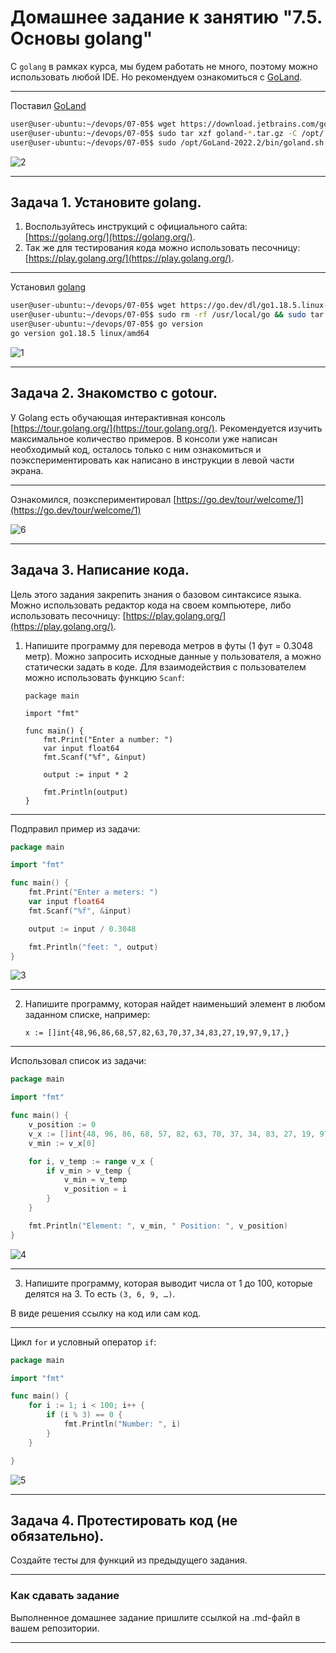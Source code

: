 # Домашнее задание к занятию "7.5. Основы golang"

С `golang` в рамках курса, мы будем работать не много, поэтому можно использовать любой IDE. 
Но рекомендуем ознакомиться с [GoLand](https://www.jetbrains.com/ru-ru/go/).  

---

Поставил [GoLand](https://www.jetbrains.com/help/go/installation-guide.html#c8f2840c)

```bash
user@user-ubuntu:~/devops/07-05$ wget https://download.jetbrains.com/go/goland-2022.2.tar.gz
user@user-ubuntu:~/devops/07-05$ sudo tar xzf goland-*.tar.gz -C /opt/
user@user-ubuntu:~/devops/07-05$ sudo /opt/GoLand-2022.2/bin/goland.sh
```

![2](img/img002.PNG)

---

## Задача 1. Установите golang.
1. Воспользуйтесь инструкций с официального сайта: [https://golang.org/](https://golang.org/).
2. Так же для тестирования кода можно использовать песочницу: [https://play.golang.org/](https://play.golang.org/).

---

Установил [golang](https://go.dev/doc/install)

```bash
user@user-ubuntu:~/devops/07-05$ wget https://go.dev/dl/go1.18.5.linux-amd64.tar.gz
user@user-ubuntu:~/devops/07-05$ sudo rm -rf /usr/local/go && sudo tar -C /usr/local -xzf go1.18.5.linux-amd64.tar.gz
user@user-ubuntu:~/devops/07-05$ go version
go version go1.18.5 linux/amd64
```

![1](img/img001.PNG)

---

## Задача 2. Знакомство с gotour.
У Golang есть обучающая интерактивная консоль [https://tour.golang.org/](https://tour.golang.org/). 
Рекомендуется изучить максимальное количество примеров. В консоли уже написан необходимый код, 
осталось только с ним ознакомиться и поэкспериментировать как написано в инструкции в левой части экрана.  

---

Ознакомился, поэкспериментировал [https://go.dev/tour/welcome/1](https://go.dev/tour/welcome/1)

![6](img/img006.PNG)


---

## Задача 3. Написание кода. 
Цель этого задания закрепить знания о базовом синтаксисе языка. Можно использовать редактор кода 
на своем компьютере, либо использовать песочницу: [https://play.golang.org/](https://play.golang.org/).

1. Напишите программу для перевода метров в футы (1 фут = 0.3048 метр). Можно запросить исходные данные 
у пользователя, а можно статически задать в коде.
    Для взаимодействия с пользователем можно использовать функцию `Scanf`:
    ```
    package main
    
    import "fmt"
    
    func main() {
        fmt.Print("Enter a number: ")
        var input float64
        fmt.Scanf("%f", &input)
    
        output := input * 2
    
        fmt.Println(output)    
    }
    ```
---

Подправил пример из задачи:

```go
package main

import "fmt"

func main() {
	fmt.Print("Enter a meters: ")
	var input float64
	fmt.Scanf("%f", &input)

	output := input / 0.3048

	fmt.Println("feet: ", output)
}
```

![3](img/img003.PNG)

---

2. Напишите программу, которая найдет наименьший элемент в любом заданном списке, например:
    ```
    x := []int{48,96,86,68,57,82,63,70,37,34,83,27,19,97,9,17,}
    ```
   
---

Использовал список из задачи:

```go
package main

import "fmt"

func main() {
	v_position := 0
	v_x := []int{48, 96, 86, 68, 57, 82, 63, 70, 37, 34, 83, 27, 19, 97, 9, 17,}
	v_min := v_x[0]

	for i, v_temp := range v_x {
		if v_min > v_temp {
			v_min = v_temp
			v_position = i
		}
	}

	fmt.Println("Element: ", v_min, " Position: ", v_position)
}
```

![4](img/img004.PNG)

---

3. Напишите программу, которая выводит числа от 1 до 100, которые делятся на 3. То есть `(3, 6, 9, …)`.

В виде решения ссылку на код или сам код. 

---

Цикл `for` и условный оператор `if`:


```go
package main

import "fmt"

func main() {
	for i := 1; i < 100; i++ {
		if (i % 3) == 0 {
			fmt.Println("Number: ", i)
		}
	}

}
```

![5](img/img005.PNG)

---

## Задача 4. Протестировать код (не обязательно).

Создайте тесты для функций из предыдущего задания. 

---

### Как cдавать задание

Выполненное домашнее задание пришлите ссылкой на .md-файл в вашем репозитории.

---

